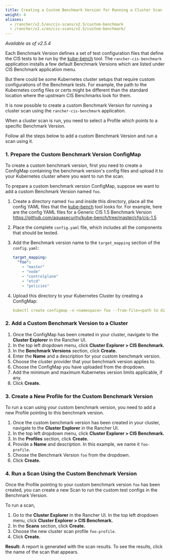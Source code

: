 ```yaml
---
title: Creating a Custom Benchmark Version for Running a Cluster Scan
weight: 4
aliases:
  - /rancher/v2.5/en/cis-scans/v2.5/custom-benchmark
  - /rancher/v2.x/en/cis-scans/v2.5/custom-benchmark/
---
```


_Available as of v2.5.4_

Each Benchmark Version defines a set of test configuration files that define the CIS tests to be run by the <a href="https://github.com/aquasecurity/kube-bench" target="_blank">kube-bench</a> tool.
The `rancher-cis-benchmark` application installs a few default Benchmark Versions which are listed under CIS Benchmark application menu.
 
But there could be some Kubernetes cluster setups that require custom configurations of the Benchmark tests. For example, the path to the Kubernetes config files or certs might be different than the standard location where the upstream CIS Benchmarks look for them.

It is now possible to create a custom Benchmark Version for running a cluster scan using the `rancher-cis-benchmark` application.

When a cluster scan is run, you need to select a Profile which points to a specific Benchmark Version. 

Follow all the steps below to add a custom Benchmark Version and run a scan using it.

### 1. Prepare the Custom Benchmark Version ConfigMap

To create a custom benchmark version, first you need to create a ConfigMap containing the benchmark version's config files and upload it to your Kubernetes cluster where you want to run the scan.

To prepare a custom benchmark version ConfigMap, suppose we want to add a custom Benchmark Version named `foo`.

1. Create a directory named `foo` and inside this directory, place all the config YAML files that the <a href="https://github.com/aquasecurity/kube-bench" target="_blank">kube-bench</a> tool looks for. For example, here are the config YAML files for a Generic CIS 1.5 Benchmark Version https://github.com/aquasecurity/kube-bench/tree/master/cfg/cis-1.5
1. Place the complete `config.yaml` file, which includes all the components that should be tested. 
1. Add the Benchmark version name to the `target_mapping` section of the `config.yaml`:

    ```yaml
    target_mapping:
      "foo":
        - "master"
        - "node"
        - "controlplane"
        - "etcd"
        - "policies"
    ```
1. Upload this directory to your Kubernetes Cluster by creating a ConfigMap:

    ```yaml
    kubectl create configmap -n <namespace> foo --from-file=<path to directory foo>
    ```

### 2. Add a Custom Benchmark Version to a Cluster

1. Once the ConfigMap has been created in your cluster, navigate to the **Cluster Explorer** in the Rancher UI. 
1. In the top left dropdown menu, click **Cluster Explorer > CIS Benchmark.**
1. In the **Benchmark Versions** section, click **Create.**
1. Enter the **Name** and a description for your custom benchmark version.
1. Choose the cluster provider that your benchmark version applies to.
1. Choose the ConfigMap you have uploaded from the dropdown.
1. Add the minimum and maximum Kubernetes version limits applicable, if any.
1. Click **Create.**

### 3. Create a New Profile for the Custom Benchmark Version

To run a scan using your custom benchmark version, you need to add a new Profile pointing to this benchmark version.

1. Once the custom benchmark version has been created in your cluster, navigate to the **Cluster Explorer** in the Rancher UI. 
1. In the top left dropdown menu, click **Cluster Explorer > CIS Benchmark.**
1. In the **Profiles** section, click **Create.**
1. Provide a **Name** and description. In this example, we name it `foo-profile`.
1. Choose the Benchmark Version `foo` from the dropdown.
1. Click **Create.**

### 4. Run a Scan Using the Custom Benchmark Version

Once the Profile pointing to your custom benchmark version `foo` has been created, you can create a new Scan to run the custom test configs in the Benchmark Version.

To run a scan,

1. Go to the **Cluster Explorer** in the Rancher UI. In the top left dropdown menu, click **Cluster Explorer > CIS Benchmark.**
1. In the **Scans** section, click **Create.**
1. Choose the new cluster scan profile `foo-profile`.
1. Click **Create.**

**Result:** A report is generated with the scan results. To see the results, click the name of the scan that appears.